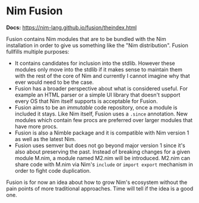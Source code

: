 # Nim Fusion

**Docs:** https://nim-lang.github.io/fusion/theindex.html

Fusion contains Nim modules that are to be bundled with the Nim installation in
order to give us something like the "Nim distribution".
Fusion fullfills multiple purposes:

* It contains candidates for inclusion into the stdlib. However these modules only
  move into the stdlib if it makes sense to maintain them with the rest of the
  core of Nim and currently I cannot imagine why that ever would need to be the case.
* Fusion has a broader perspective about what is considered useful.
  For example an HTML parser or a simple UI library that doesn't support every
  OS that Nim itself supports is acceptable for Fusion.
* Fusion aims to be an *immutable* code repository, once a module is included it stays.
  Like Nim itself, Fusion uses a `.since` annotation. New modules which contain
  few procs are preferred over larger modules that have more procs.
* Fusion is also a Nimble package and it is compatible with Nim version 1 as well
  as the latest Nim.
* Fusion uses semver but does not go beyond major version 1 since it's also about
  preserving the past. Instead of breaking changes for a given module M.nim,
  a module named M2.nim will be introduced.
  M2.nim can share code with M.nim via Nim's `include` or `import export`
  mechanism in order to fight code duplication.

Fusion is for now an idea about how to grow Nim's ecosystem without the pain points
of more traditional approaches.
Time will tell if the idea is a good one.
